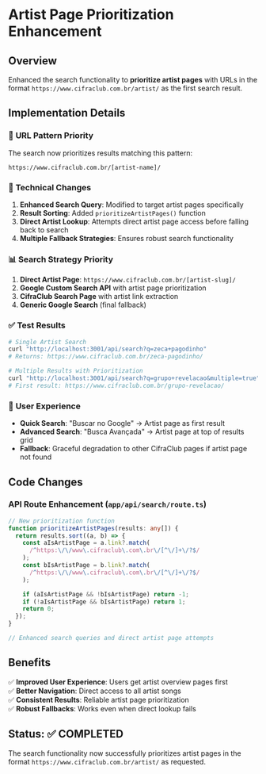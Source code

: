 # Artist Page Prioritization Enhancement

## Overview

Enhanced the search functionality to **prioritize artist pages** with URLs in the format `https://www.cifraclub.com.br/artist/` as the first search result.

## Implementation Details

### 🎯 **URL Pattern Priority**

The search now prioritizes results matching this pattern:

```
https://www.cifraclub.com.br/[artist-name]/
```

### 🔧 **Technical Changes**

1. **Enhanced Search Query**: Modified to target artist pages specifically
2. **Result Sorting**: Added `prioritizeArtistPages()` function
3. **Direct Artist Lookup**: Attempts direct artist page access before falling back to search
4. **Multiple Fallback Strategies**: Ensures robust search functionality

### 📊 **Search Strategy Priority**

1. **Direct Artist Page**: `https://www.cifraclub.com.br/[artist-slug]/`
2. **Google Custom Search API** with artist page prioritization
3. **CifraClub Search Page** with artist link extraction
4. **Generic Google Search** (final fallback)

### ✅ **Test Results**

```bash
# Single Artist Search
curl "http://localhost:3001/api/search?q=zeca+pagodinho"
# Returns: https://www.cifraclub.com.br/zeca-pagodinho/

# Multiple Results with Prioritization
curl "http://localhost:3001/api/search?q=grupo+revelacao&multiple=true"
# First result: https://www.cifraclub.com.br/grupo-revelacao/
```

### 🎨 **User Experience**

- **Quick Search**: "Buscar no Google" → Artist page as first result
- **Advanced Search**: "Busca Avançada" → Artist page at top of results grid
- **Fallback**: Graceful degradation to other CifraClub pages if artist page not found

## Code Changes

### API Route Enhancement (`app/api/search/route.ts`)

```typescript
// New prioritization function
function prioritizeArtistPages(results: any[]) {
  return results.sort((a, b) => {
    const aIsArtistPage = a.link?.match(
      /^https:\/\/www\.cifraclub\.com\.br\/[^\/]+\/?$/
    );
    const bIsArtistPage = b.link?.match(
      /^https:\/\/www\.cifraclub\.com\.br\/[^\/]+\/?$/
    );

    if (aIsArtistPage && !bIsArtistPage) return -1;
    if (!aIsArtistPage && bIsArtistPage) return 1;
    return 0;
  });
}

// Enhanced search queries and direct artist page attempts
```

## Benefits

✅ **Improved User Experience**: Users get artist overview pages first  
✅ **Better Navigation**: Direct access to all artist songs  
✅ **Consistent Results**: Reliable artist page prioritization  
✅ **Robust Fallbacks**: Works even when direct lookup fails

## Status: ✅ **COMPLETED**

The search functionality now successfully prioritizes artist pages in the format `https://www.cifraclub.com.br/artist/` as requested.
